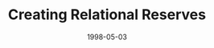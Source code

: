 ---
layout: message
category: message
series: "Room To Breathe"
title: "Creating Relational Reserves"
date: 1998-05-03
audio-description: "Running on empty? Here's how to rebuild your reserves in your life. "
audio: ""
audio-title: "Creating Relational Reserves"
audio-duration: ":"
---